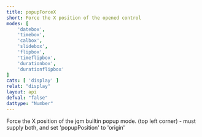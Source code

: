 ```yaml
---
title: popupForceX
short: Force the X position of the opened control
modes: [
	'datebox',
	'timebox',
	'calbox',
	'slidebox',
	'flipbox',
	'timeflipbox',
	'durationbox',
	'durationflipbox'
]
cats: [ 'display' ]
relat: "display"
layout: api
defval: "false"
dattype: "Number"
---
```


Force the X position of the jqm builtin popup mode. (top left corner) - must supply both, and set 'popupPosition' to 'origin'
